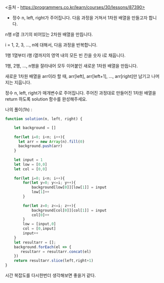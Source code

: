 <출처 - https://programmers.co.kr/learn/courses/30/lessons/87390>

- 정수 n, left, right가 주어집니다. 다음 과정을 거쳐서 1차원 배열을 만들고자 합니다.

n행 n열 크기의 비어있는 2차원 배열을 만듭니다.

i = 1, 2, 3, ..., n에 대해서, 다음 과정을 반복합니다.

1행 1열부터 i행 i열까지의 영역 내의 모든 빈 칸을 숫자 i로 채웁니다.

1행, 2행, ..., n행을 잘라내어 모두 이어붙인 새로운 1차원 배열을 만듭니다.

새로운 1차원 배열을 arr이라 할 때, arr[left], arr[left+1], ..., arr[right]만 남기고 나머지는 지웁니다.

정수 n, left, right가 매개변수로 주어집니다. 주어진 과정대로 만들어진 1차원 배열을 return 하도록 solution 함수를 완성해주세요.



나의 풀이(1h) :

```js
function solution(n, left, right) {

    let background = []
    
    for(let i=0; i<n; i++){
      let arr = new Array(n).fill(0)
      background.push(arr)  
    }
    
    let input = 1
    let low = [0,0]
    let col = [0,0]
    
    for(let i=0; i<n; i++){
        for(let y=0; y<=i; y++){
            background[low[0]][low[1]] = input
            low[1]++
        }
        
        for(let z=0; z<=i; z++){
            background[col[0]][col[1]] = input
            col[0]++
        }
        low = [input,0]
        col = [0,input]
        input++
    }
    let resultarr = [];
    background.forEach(el => {
       resultarr = resultarr.concat(el)
    })
    return resultarr.slice(left,right+1)
}
```

시간 복잡도를 다시한번더 생각해보면 좋을거 같다.
